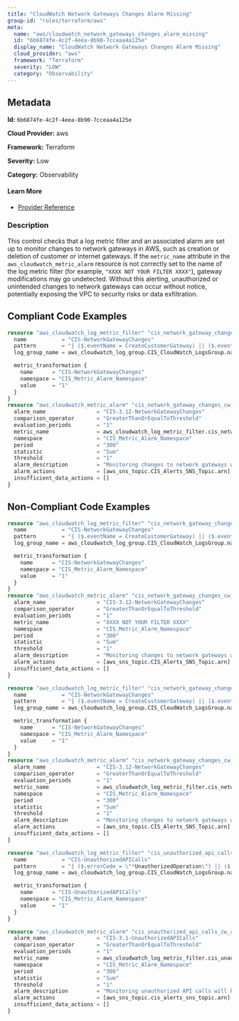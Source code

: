 ```yaml
---
title: "CloudWatch Network Gateways Changes Alarm Missing"
group-id: "rules/terraform/aws"
meta:
  name: "aws/cloudwatch_network_gateways_changes_alarm_missing"
  id: "6b6874fe-4c2f-4eea-8b90-7cceaa4a125e"
  display_name: "CloudWatch Network Gateways Changes Alarm Missing"
  cloud_provider: "aws"
  framework: "Terraform"
  severity: "LOW"
  category: "Observability"
---
```

## Metadata

**Id:** `6b6874fe-4c2f-4eea-8b90-7cceaa4a125e`

**Cloud Provider:** aws

**Framework:** Terraform

**Severity:** Low

**Category:** Observability

#### Learn More

 - [Provider Reference](https://registry.terraform.io/providers/hashicorp/aws/latest/docs/resources/cloudwatch_log_metric_filter#pattern)

### Description

 This control checks that a log metric filter and an associated alarm are set up to monitor changes to network gateways in AWS, such as creation or deletion of customer or internet gateways. If the `metric_name` attribute in the `aws_cloudwatch_metric_alarm` resource is not correctly set to the name of the log metric filter (for example, `"XXXX NOT YOUR FILTER XXXX"`), gateway modifications may go undetected. Without this alerting, unauthorized or unintended changes to network gateways can occur without notice, potentially exposing the VPC to security risks or data exfiltration.


## Compliant Code Examples
```terraform
resource "aws_cloudwatch_log_metric_filter" "cis_network_gateway_changes_metric_filter" {
  name           = "CIS-NetworkGatewayChanges"
  pattern        = "{ ($.eventName = CreateCustomerGateway) || ($.eventName = DeleteCustomerGateway) || ($.eventName = AttachInternetGateway) || ($.eventName = CreateInternetGateway) || ($.eventName = DeleteInternetGateway) || ($.eventName = DetachInternetGateway) }"
  log_group_name = aws_cloudwatch_log_group.CIS_CloudWatch_LogsGroup.name

  metric_transformation {
    name      = "CIS-NetworkGatewayChanges"
    namespace = "CIS_Metric_Alarm_Namespace"
    value     = "1"
  }
}
resource "aws_cloudwatch_metric_alarm" "cis_network_gateway_changes_cw_alarm" {
  alarm_name                = "CIS-3.12-NetworkGatewayChanges"
  comparison_operator       = "GreaterThanOrEqualToThreshold"
  evaluation_periods        = "1"
  metric_name               = aws_cloudwatch_log_metric_filter.cis_network_gateway_changes_metric_filter.id
  namespace                 = "CIS_Metric_Alarm_Namespace"
  period                    = "300"
  statistic                 = "Sum"
  threshold                 = "1"
  alarm_description         = "Monitoring changes to network gateways will help ensure that all ingress/egress traffic traverses the VPC border via a controlled path."
  alarm_actions             = [aws_sns_topic.CIS_Alerts_SNS_Topic.arn]
  insufficient_data_actions = []
}

```
## Non-Compliant Code Examples
```terraform
resource "aws_cloudwatch_log_metric_filter" "cis_network_gateway_changes_metric_filter" {
  name           = "CIS-NetworkGatewayChanges"
  pattern        = "{ ($.eventName = CreateCustomerGateway) || ($.eventName = DeleteCustomerGateway) || ($.eventName = AttachInternetGateway) || ($.eventName = CreateInternetGateway) || ($.eventName = DeleteInternetGateway) || ($.eventName = DetachInternetGateway) }"
  log_group_name = aws_cloudwatch_log_group.CIS_CloudWatch_LogsGroup.name

  metric_transformation {
    name      = "CIS-NetworkGatewayChanges"
    namespace = "CIS_Metric_Alarm_Namespace"
    value     = "1"
  }
}
resource "aws_cloudwatch_metric_alarm" "cis_network_gateway_changes_cw_alarm" {
  alarm_name                = "CIS-3.12-NetworkGatewayChanges"
  comparison_operator       = "GreaterThanOrEqualToThreshold"
  evaluation_periods        = "1"
  metric_name               = "XXXX NOT YOUR FILTER XXXX"
  namespace                 = "CIS_Metric_Alarm_Namespace"
  period                    = "300"
  statistic                 = "Sum"
  threshold                 = "1"
  alarm_description         = "Monitoring changes to network gateways will help ensure that all ingress/egress traffic traverses the VPC border via a controlled path."
  alarm_actions             = [aws_sns_topic.CIS_Alerts_SNS_Topic.arn]
  insufficient_data_actions = []
}


```

```terraform
resource "aws_cloudwatch_log_metric_filter" "cis_network_gateway_changes_metric_filter" {
  name           = "CIS-NetworkGatewayChanges"
  pattern        = "{ ($.eventName = CreateCustomerGateway) || ($.eventName = DetachInternetGateway) }"
  log_group_name = aws_cloudwatch_log_group.CIS_CloudWatch_LogsGroup.name

  metric_transformation {
    name      = "CIS-NetworkGatewayChanges"
    namespace = "CIS_Metric_Alarm_Namespace"
    value     = "1"
  }
}
resource "aws_cloudwatch_metric_alarm" "cis_network_gateway_changes_cw_alarm" {
  alarm_name                = "CIS-3.12-NetworkGatewayChanges"
  comparison_operator       = "GreaterThanOrEqualToThreshold"
  evaluation_periods        = "1"
  metric_name               = aws_cloudwatch_log_metric_filter.cis_network_gateway_changes_metric_filter.id
  namespace                 = "CIS_Metric_Alarm_Namespace"
  period                    = "300"
  statistic                 = "Sum"
  threshold                 = "1"
  alarm_description         = "Monitoring changes to network gateways will help ensure that all ingress/egress traffic traverses the VPC border via a controlled path."
  alarm_actions             = [aws_sns_topic.CIS_Alerts_SNS_Topic.arn]
  insufficient_data_actions = []
}

```

```terraform
resource "aws_cloudwatch_log_metric_filter" "cis_unauthorized_api_calls_metric_filter" {
  name           = "CIS-UnauthorizedAPICalls"
  pattern        = "{ ($.errorCode = \"*UnauthorizedOperation\") || ($.errorCode = \"AccessDenied*\") }"
  log_group_name = aws_cloudwatch_log_group.CIS_CloudWatch_LogsGroup.name

  metric_transformation {
    name      = "CIS-UnauthorizedAPICalls"
    namespace = "CIS_Metric_Alarm_Namespace"
    value     = "1"
  }
}

resource "aws_cloudwatch_metric_alarm" "cis_unauthorized_api_calls_cw_alarm" {
  alarm_name                = "CIS-3.1-UnauthorizedAPICalls"
  comparison_operator       = "GreaterThanOrEqualToThreshold"
  evaluation_periods        = "1"
  metric_name               = aws_cloudwatch_log_metric_filter.cis_unauthorized_api_calls_metric_filter.id
  namespace                 = "CIS_Metric_Alarm_Namespace"
  period                    = "300"
  statistic                 = "Sum"
  threshold                 = "1"
  alarm_description         = "Monitoring unauthorized API calls will help reveal application errors and may reduce time to detect malicious activity."
  alarm_actions             = [aws_sns_topic.cis_alerts_sns_topic.arn]
  insufficient_data_actions = []
}

```